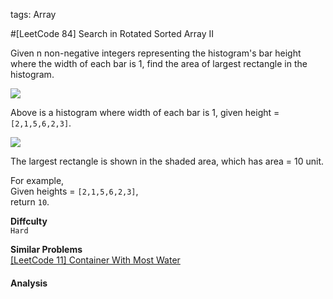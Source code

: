 tags: Array


#[LeetCode 84] Search in Rotated Sorted Array II

Given n non-negative integers representing the histogram's bar height where the width of each bar is 1, find the area of largest rectangle in the histogram.

![](http://www.leetcode.com/wp-content/uploads/2012/04/histogram.png)

Above is a histogram where width of each bar is 1, given height = `[2,1,5,6,2,3]`.

![](http://www.leetcode.com/wp-content/uploads/2012/04/histogram_area.png)

The largest rectangle is shown in the shaded area, which has area = 10 unit.

For example,  
Given heights = `[2,1,5,6,2,3]`,  
return `10`.

**Diffculty**  
`Hard`

**Similar Problems**  
[[LeetCode 11] Container With Most Water]()


#### Analysis  

